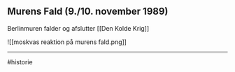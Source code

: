## Murens Fald (9./10. november 1989)
Berlinmuren falder og afslutter [[Den Kolde Krig]]

![[moskvas reaktion på murens fald.png]]

---
#historie 